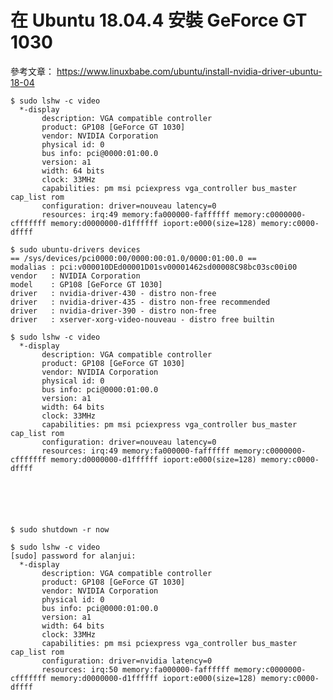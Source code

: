# 在 Ubuntu 18.04.4 安裝 GeForce GT 1030
參考文章： https://www.linuxbabe.com/ubuntu/install-nvidia-driver-ubuntu-18-04



    $ sudo lshw -c video
      *-display
           description: VGA compatible controller
           product: GP108 [GeForce GT 1030]
           vendor: NVIDIA Corporation
           physical id: 0
           bus info: pci@0000:01:00.0
           version: a1
           width: 64 bits
           clock: 33MHz
           capabilities: pm msi pciexpress vga_controller bus_master cap_list rom
           configuration: driver=nouveau latency=0
           resources: irq:49 memory:fa000000-faffffff memory:c0000000-cfffffff memory:d0000000-d1ffffff ioport:e000(size=128) memory:c0000-dffff
    
    $ sudo ubuntu-drivers devices
    == /sys/devices/pci0000:00/0000:00:01.0/0000:01:00.0 ==
    modalias : pci:v000010DEd00001D01sv00001462sd00008C98bc03sc00i00
    vendor   : NVIDIA Corporation
    model    : GP108 [GeForce GT 1030]
    driver   : nvidia-driver-430 - distro non-free
    driver   : nvidia-driver-435 - distro non-free recommended
    driver   : nvidia-driver-390 - distro non-free
    driver   : xserver-xorg-video-nouveau - distro free builtin
    
    $ sudo lshw -c video
      *-display
           description: VGA compatible controller
           product: GP108 [GeForce GT 1030]
           vendor: NVIDIA Corporation
           physical id: 0
           bus info: pci@0000:01:00.0
           version: a1
           width: 64 bits
           clock: 33MHz
           capabilities: pm msi pciexpress vga_controller bus_master cap_list rom
           configuration: driver=nouveau latency=0
           resources: irq:49 memory:fa000000-faffffff memory:c0000000-cfffffff memory:d0000000-d1ffffff ioport:e000(size=128) memory:c0000-dffff
    
    




    $ sudo shutdown -r now
    
    $ sudo lshw -c video
    [sudo] password for alanjui:
      *-display
           description: VGA compatible controller
           product: GP108 [GeForce GT 1030]
           vendor: NVIDIA Corporation
           physical id: 0
           bus info: pci@0000:01:00.0
           version: a1
           width: 64 bits
           clock: 33MHz
           capabilities: pm msi pciexpress vga_controller bus_master cap_list rom
           configuration: driver=nvidia latency=0
           resources: irq:50 memory:fa000000-faffffff memory:c0000000-cfffffff memory:d0000000-d1ffffff ioport:e000(size=128) memory:c0000-dffff
    

